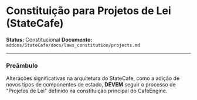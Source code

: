 # Constituição para Projetos de Lei (StateCafe)

**Status:** Constitucional
**Documento:** `addons/StateCafe/docs/laws_constitution/projects.md`

---

### **Preâmbulo**

Alterações significativas na arquitetura do StateCafe, como a adição de novos tipos de componentes de estado, **DEVEM** seguir o processo de "Projetos de Lei" definido na constituição principal do CafeEngine.
